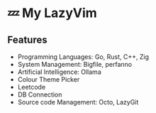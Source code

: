# 💤 My LazyVim

## Features

- Programming Languages: Go, Rust, C++, Zig
- System Management: Bigfile, perfanno
- Artificial Intelligence: Ollama
- Colour Theme Picker
- Leetcode
- DB Connection
- Source code Management: Octo, LazyGit
